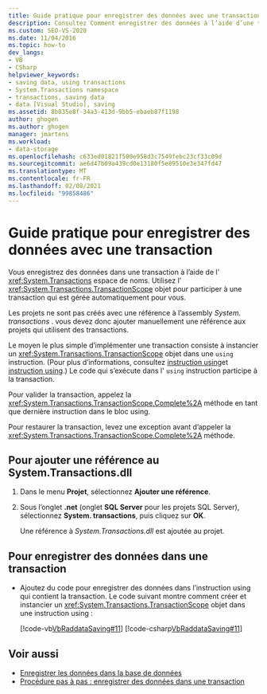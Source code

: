 ```yaml
---
title: Guide pratique pour enregistrer des données avec une transaction
description: Consultez Comment enregistrer des données à l’aide d’une transaction avec les outils de DataSet dans Visual Studio. Vous enregistrez des données dans une transaction à l’aide de l’espace de noms System. transactions.
ms.custom: SEO-VS-2020
ms.date: 11/04/2016
ms.topic: how-to
dev_langs:
- VB
- CSharp
helpviewer_keywords:
- saving data, using transactions
- System.Transactions namespace
- transactions, saving data
- data [Visual Studio], saving
ms.assetid: 8b835e8f-34a3-413d-9bb5-ebaeb87f1198
author: ghogen
ms.author: ghogen
manager: jmartens
ms.workload:
- data-storage
ms.openlocfilehash: c633ed01821f500e958d3c7549febc23cf33c09d
ms.sourcegitcommit: ae6d47b09a439cd0e13180f5e89510e3e347fd47
ms.translationtype: MT
ms.contentlocale: fr-FR
ms.lasthandoff: 02/08/2021
ms.locfileid: "99858486"
---
```

# <a name="how-to-save-data-by-using-a-transaction"></a>Guide pratique pour enregistrer des données avec une transaction

Vous enregistrez des données dans une transaction à l’aide de l' <xref:System.Transactions> espace de noms. Utilisez l' <xref:System.Transactions.TransactionScope> objet pour participer à une transaction qui est gérée automatiquement pour vous.

Les projets ne sont pas créés avec une référence à l’assembly *System. transactions* . vous devez donc ajouter manuellement une référence aux projets qui utilisent des transactions.

Le moyen le plus simple d’implémenter une transaction consiste à instancier un <xref:System.Transactions.TransactionScope> objet dans une `using` instruction. (Pour plus d’informations, consultez [instruction using](/dotnet/visual-basic/language-reference/statements/using-statement)et [instruction using](/dotnet/csharp/language-reference/keywords/using-statement).) Le code qui s’exécute dans l' `using` instruction participe à la transaction.

Pour valider la transaction, appelez la <xref:System.Transactions.TransactionScope.Complete%2A> méthode en tant que dernière instruction dans le bloc using.

Pour restaurer la transaction, levez une exception avant d’appeler la <xref:System.Transactions.TransactionScope.Complete%2A> méthode.

## <a name="to-add-a-reference-to-the-systemtransactionsdll"></a>Pour ajouter une référence au System.Transactions.dll

1. Dans le menu **Projet**, sélectionnez **Ajouter une référence**.

2. Sous l’onglet **.net** (onglet **SQL Server** pour les projets SQL Server), sélectionnez **System. transactions**, puis cliquez sur **OK**.

     Une référence à *System.Transactions.dll* est ajoutée au projet.

## <a name="to-save-data-in-a-transaction"></a>Pour enregistrer des données dans une transaction

- Ajoutez du code pour enregistrer des données dans l’instruction using qui contient la transaction. Le code suivant montre comment créer et instancier un <xref:System.Transactions.TransactionScope> objet dans une instruction using :

     [!code-vb[VbRaddataSaving#11](../data-tools/codesnippet/VisualBasic/save-data-by-using-a-transaction_1.vb)]
     [!code-csharp[VbRaddataSaving#11](../data-tools/codesnippet/CSharp/save-data-by-using-a-transaction_1.cs)]

## <a name="see-also"></a>Voir aussi

- [Enregistrer les données dans la base de données](../data-tools/save-data-back-to-the-database.md)
- [Procédure pas à pas : enregistrer des données dans une transaction](../data-tools/save-data-in-a-transaction.md)
